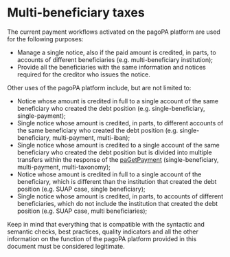 # Multi-beneficiary taxes

The current payment workflows activated on the pagoPA platform are used for the following purposes:

* Manage a single notice, also if the paid amount is credited, in parts, to accounts of different beneficiaries (e.g. multi-beneficiary institution);
* Provide all the beneficiaries with the same information and notices required for the creditor who issues the notice.

Other uses of the pagoPA platform include, but are not limited to:

* Notice whose amount is credited in full to a single account of the same beneficiary who created the debt position (e.g. single-beneficiary, single-payment);
* Single notice whose amount is credited, in parts, to different accounts of the same beneficiary who created the debt position (e.g. single-beneficiary, multi-payment, multi-iban);
* Single notice whose amount is credited to a single account of the same beneficiary who created the debt position but is divided into multiple transfers within the response of the [paGetPayment](../appendices/primitive.md#pagetpayment) (single-beneficiary, multi-payment, multi-taxonomy);
* Notice whose amount is credited in full to a single account of the beneficiary, which is different than the institution that created the debt position (e.g. SUAP case, single beneficiary);
* Single notice whose amount is credited, in parts, to accounts of different beneficiaries, which do not include the institution that created the debt position (e.g. SUAP case, multi beneficiaries);

Keep in mind that everything that is compatible with the syntactic and semantic checks, best practices, quality indicators and all the other information on the function of the pagoPA platform provided in this document must be considered legitimate.
